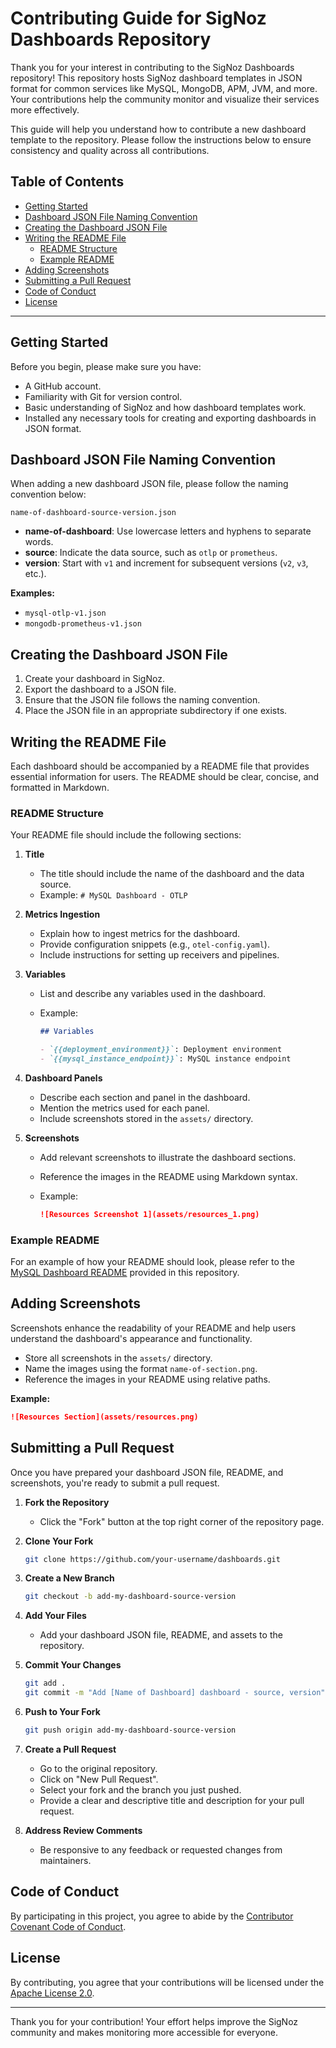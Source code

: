 # Contributing Guide for SigNoz Dashboards Repository

Thank you for your interest in contributing to the SigNoz Dashboards repository! This repository hosts SigNoz dashboard templates in JSON format for common services like MySQL, MongoDB, APM, JVM, and more. Your contributions help the community monitor and visualize their services more effectively.

This guide will help you understand how to contribute a new dashboard template to the repository. Please follow the instructions below to ensure consistency and quality across all contributions.

## Table of Contents

- [Getting Started](#getting-started)
- [Dashboard JSON File Naming Convention](#dashboard-json-file-naming-convention)
- [Creating the Dashboard JSON File](#creating-the-dashboard-json-file)
- [Writing the README File](#writing-the-readme-file)
  - [README Structure](#readme-structure)
  - [Example README](#example-readme)
- [Adding Screenshots](#adding-screenshots)
- [Submitting a Pull Request](#submitting-a-pull-request)
- [Code of Conduct](#code-of-conduct)
- [License](#license)

---

## Getting Started

Before you begin, please make sure you have:

- A GitHub account.
- Familiarity with Git for version control.
- Basic understanding of SigNoz and how dashboard templates work.
- Installed any necessary tools for creating and exporting dashboards in JSON format.

## Dashboard JSON File Naming Convention

When adding a new dashboard JSON file, please follow the naming convention below:

```
name-of-dashboard-source-version.json
```

- **name-of-dashboard**: Use lowercase letters and hyphens to separate words.
- **source**: Indicate the data source, such as `otlp` or `prometheus`.
- **version**: Start with `v1` and increment for subsequent versions (`v2`, `v3`, etc.).

**Examples:**

- `mysql-otlp-v1.json`
- `mongodb-prometheus-v1.json`

## Creating the Dashboard JSON File

1. Create your dashboard in SigNoz.
2. Export the dashboard to a JSON file.
3. Ensure that the JSON file follows the naming convention.
4. Place the JSON file in an appropriate subdirectory if one exists.

## Writing the README File

Each dashboard should be accompanied by a README file that provides essential information for users. The README should be clear, concise, and formatted in Markdown.

### README Structure

Your README file should include the following sections:

1. **Title**

   - The title should include the name of the dashboard and the data source.
   - Example: `# MySQL Dashboard - OTLP`

2. **Metrics Ingestion**

   - Explain how to ingest metrics for the dashboard.
   - Provide configuration snippets (e.g., `otel-config.yaml`).
   - Include instructions for setting up receivers and pipelines.

3. **Variables**

   - List and describe any variables used in the dashboard.
   - Example:

     ```markdown
     ## Variables

     - `{{deployment_environment}}`: Deployment environment
     - `{{mysql_instance_endpoint}}`: MySQL instance endpoint
     ```

4. **Dashboard Panels**

   - Describe each section and panel in the dashboard.
   - Mention the metrics used for each panel.
   - Include screenshots stored in the `assets/` directory.

5. **Screenshots**

   - Add relevant screenshots to illustrate the dashboard sections.
   - Reference the images in the README using Markdown syntax.
   - Example:

     ```markdown
     ![Resources Screenshot 1](assets/resources_1.png)
     ```

### Example README

For an example of how your README should look, please refer to the [MySQL Dashboard README](link-to-example-readme) provided in this repository.

## Adding Screenshots

Screenshots enhance the readability of your README and help users understand the dashboard's appearance and functionality.

- Store all screenshots in the `assets/` directory.
- Name the images using the format `name-of-section.png`.
- Reference the images in your README using relative paths.

**Example:**

```markdown
![Resources Section](assets/resources.png)
```

## Submitting a Pull Request

Once you have prepared your dashboard JSON file, README, and screenshots, you're ready to submit a pull request.

1. **Fork the Repository**

   - Click the "Fork" button at the top right corner of the repository page.

2. **Clone Your Fork**

   ```bash
   git clone https://github.com/your-username/dashboards.git
   ```

3. **Create a New Branch**

   ```bash
   git checkout -b add-my-dashboard-source-version
   ```

4. **Add Your Files**

   - Add your dashboard JSON file, README, and assets to the repository.

5. **Commit Your Changes**

   ```bash
   git add .
   git commit -m "Add [Name of Dashboard] dashboard - source, version"
   ```

6. **Push to Your Fork**

   ```bash
   git push origin add-my-dashboard-source-version
   ```

7. **Create a Pull Request**

   - Go to the original repository.
   - Click on "New Pull Request".
   - Select your fork and the branch you just pushed.
   - Provide a clear and descriptive title and description for your pull request.

8. **Address Review Comments**

   - Be responsive to any feedback or requested changes from maintainers.

## Code of Conduct

By participating in this project, you agree to abide by the [Contributor Covenant Code of Conduct](CODE_OF_CONDUCT.md).

## License

By contributing, you agree that your contributions will be licensed under the [Apache License 2.0](LICENSE).

---

Thank you for your contribution! Your effort helps improve the SigNoz community and makes monitoring more accessible for everyone.
